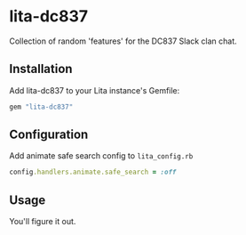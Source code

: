 # lita-dc837

Collection of random 'features' for the DC837 Slack clan chat.

## Installation

Add lita-dc837 to your Lita instance's Gemfile:

``` ruby
gem "lita-dc837"
```

## Configuration

Add animate safe search config to `lita_config.rb`

```ruby
config.handlers.animate.safe_search = :off
```

## Usage

You'll figure it out.
